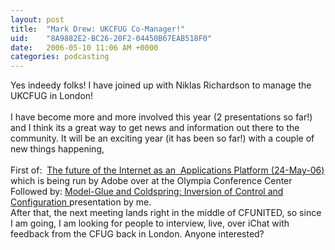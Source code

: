 ```yaml
---
layout: post
title:  "Mark Drew: UKCFUG Co-Manager!"
uid:	"8A9882E2-BC26-20F2-04450B67EAB518F0"
date:   2006-05-10 11:06 AM +0000
categories: podcasting
---
```

Yes indeedy folks! I have joined up with Niklas Richardson to manage the UKCFUG in London!<br /><br />I have become more and more involved this year (2 presentations so far!) and I think its a great way to get news and information out there to the community. It will be an exciting year (it has been so far!) with a couple of new things happening, <br /><br />First of:&nbsp; <a href="http://www.ukcfug.org/index.cfm?objectid=1A765865-F1FF-921E-1459C18A66705587" target="_blank">The future of the Internet as an&nbsp; Applications Platform (24-May-06)</a> which is being run by Adobe over at the Olympia Conference Center <br />Followed by: <a href="http://www.ukcfug.org/index.cfm?objectid=DFC76F2A-F1FF-921E-1825D894DB19E50A" target="_blank">Model-Glue and Coldspring: Inversion of Control and Configuration </a>presentation by me.<br />After that, the next meeting lands right in the middle of CFUNITED, so since I am going, I am looking for people to interview, live, over iChat with feedback from the CFUG back in London. Anyone interested?